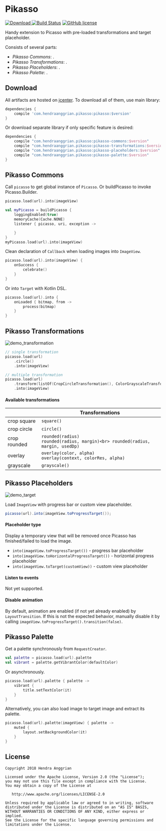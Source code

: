 Pikasso
=======
[![Download](https://api.bintray.com/packages/hendraanggrian/maven/pikasso/images/download.svg) ](https://bintray.com/hendraanggrian/maven/pikasso/_latestVersion)
[![Build Status](https://travis-ci.org/hendraanggrian/pikasso.svg)](https://travis-ci.org/hendraanggrian/pikasso)
[![GitHub license](https://img.shields.io/badge/license-Apache%20License%202.0-blue.svg?style=flat)](http://www.apache.org/licenses/LICENSE-2.0)

Handy extension to Picasso with pre-loaded transformations and target placeholder.

Consists of several parts:
 * *Pikasso Commons*: .
 * *Pikasso Transformations*: .
 * *Pikasso Placeholders*: .
 * *Pikasso Palette*: .

Download
--------
All artifacts are hosted on [jcenter].
To download all of them, use main library:

```gradle
dependencies {
    compile 'com.hendraanggrian.pikasso:pikasso:$version'
}
```

Or download separate library if only specific feature is desired:

```gradle
dependencies {
    compile "com.hendraanggrian.pikasso:pikasso-commons:$version"
    compile "com.hendraanggrian.pikasso:pikasso-transformations:$version"
    compile "com.hendraanggrian.pikasso:pikasso-placeholders:$version"
    compile "com.hendraanggrian.pikasso:pikasso-palette:$version" 
}
```

Pikasso Commons
---------------
Call `picasso` to get global instance of `Picasso`.
Or buildPicasso to invoke Picasso.Builder.

```kotlin
picasso.load(url).into(imageView)

val myPicasso = buildPicasso {
    loggingEnabled(true)
    memoryCache(Cache.NONE)
    listener { picasso, uri, exception ->

    }
}
myPicasso.load(url).into(imageView)
```

Clean declaration of `Callback` when loading images into `ImageView`. 

```kotlin
picasso.load(url).into(imageView) {
    onSuccess {
        celebrate()
    }
}
```

Or into `Target` with Kotlin DSL.

```kotlin
picasso.load(url).into {
    onLoaded { bitmap, from ->
        process(bitmap)
    }
}
```

Pikasso Transformations
-----------------------
![demo_transformation][demo_transformation]

```kotlin
// single transformation
picasso.load(url)
    .circle()
    .into(imageView)

// multiple transformation
picasso.load(url)
    .transform(listOf(CropCircleTransformation(), ColorGrayscaleTransformation()))
    .into(imageView)
```

#### Available transformations
|              |                                                         Transformations             |
|--------------|-------------------------------------------------------------------------------------|
| crop square  | `square()`                                                                          |
| crop circle  | `circle()`                                                                          |
| crop rounded | `rounded(radius)`<br> `rounded(radius, margin)<br> rounded(radius, margin, usedDp)` |
| overlay      | `overlay(color, alpha)`<br> `overlay(context, colorRes, alpha)`                     |
| grayscale    | `grayscale()`                                                                       |

Pikasso Placeholders
--------------------
![demo_target][demo_target]

Load `ImageView` with progress bar or custom view placeholder.

```java
picasso(url).into(imageView.toProgressTarget());
```

#### Placeholder type
Display a temporary view that will be removed once Picasso has finished/failed to load the image.
 * `into(imageView.toProgressTarget())` - progress bar placeholder
 * `into(imageView.toHorizontalProgressTarget())` - horizontal progress placeholder
 * `into(imageView.toTarget(customView))` - custom view placeholder

#### Listen to events
Not yet supported.

#### Disable animation
By default, animation are enabled (if not yet already enabled) by `LayoutTransition`.
If this is not the expected behavior,
manually disable it by calling `imageView.toProgressTarget().transition(false)`.

Pikasso Palette
---------------
Get a palette synchronously from `RequestCreator`.

```kotlin
val palette = picasso.load(url).palette
val vibrant = palette.getVibrantColor(defaultColor)
```

Or asynchronously.

```kotlin
picasso.load(url).palette { palette ->
    vibrant {
        title.setTextColor(it)
    }
}
```

Alternatively, you can also load image to target image and extract its palette. 

```kotlin
picasso.load(url).palette(imageView) { palette ->
    muted {
        layout.setBackgroundColor(it)
    }
}
```

License
-------
    Copyright 2018 Hendra Anggrian

    Licensed under the Apache License, Version 2.0 (the "License");
    you may not use this file except in compliance with the License.
    You may obtain a copy of the License at

       http://www.apache.org/licenses/LICENSE-2.0

    Unless required by applicable law or agreed to in writing, software
    distributed under the License is distributed on an "AS IS" BASIS,
    WITHOUT WARRANTIES OR CONDITIONS OF ANY KIND, either express or implied.
    See the License for the specific language governing permissions and
    limitations under the License.

[jcenter]: https://bintray.com/hendraanggrian/pikasso
[demo_target]: /art/demo_target.gif
[demo_transformation]: /art/demo_transformation.gif